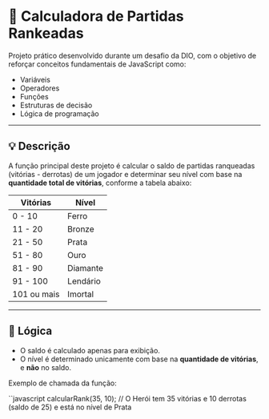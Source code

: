 # 🧮 Calculadora de Partidas Rankeadas

Projeto prático desenvolvido durante um desafio da DIO, com o objetivo de reforçar conceitos fundamentais de JavaScript como:

- Variáveis
- Operadores
- Funções
- Estruturas de decisão
- Lógica de programação

---

## 💡 Descrição

A função principal deste projeto é calcular o saldo de partidas ranqueadas (vitórias - derrotas) de um jogador e determinar seu nível com base na **quantidade total de vitórias**, conforme a tabela abaixo:

| Vitórias       | Nível      |
|----------------|------------|
| 0 - 10         | Ferro      |
| 11 - 20        | Bronze     |
| 21 - 50        | Prata      |
| 51 - 80        | Ouro       |
| 81 - 90        | Diamante   |
| 91 - 100       | Lendário   |
| 101 ou mais    | Imortal    |

---

## 🧠 Lógica

- O saldo é calculado apenas para exibição.
- O nível é determinado unicamente com base na **quantidade de vitórias**, e **não** no saldo.

Exemplo de chamada da função:

``javascript
calcularRank(35, 10); // O Herói tem 35 vitórias e 10 derrotas (saldo de 25) e está no nível de Prata
